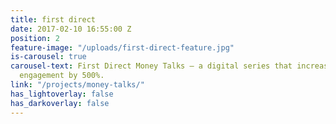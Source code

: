 ```yaml
---
title: first direct
date: 2017-02-10 16:55:00 Z
position: 2
feature-image: "/uploads/first-direct-feature.jpg"
is-carousel: true
carousel-text: First Direct Money Talks – a digital series that increased their content
  engagement by 500%.
link: "/projects/money-talks/"
has_lightoverlay: false
has_darkoverlay: false
---
```


